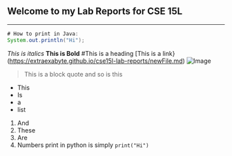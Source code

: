 ## Welcome to my Lab Reports for CSE 15L
---
```java
# How to print in Java:
System.out.println("Hi");
```
*This is italics*
**This is Bold**
#This is a heading
[This is a link} (https://extraexabyte.github.io/cse15l-lab-reports/newFile.md)
![Image](http://url/IMG_8373.jpeg)
>This is a block quote
>and so is this

* This
* Is
* a
* list

1. And
2. These
3. Are
4. Numbers
print in python is simply `print("Hi")`
